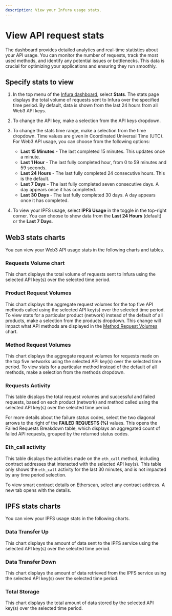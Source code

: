 ```yaml
---
description: View your Infura usage stats.
---
```


# View API request stats

The dashboard provides detailed analytics and real-time statistics about your API usage.
You can monitor the number of requests, track the most used methods, and identify any potential
issues or bottlenecks.
This data is crucial for optimizing your applications and ensuring they run smoothly.

## Specify stats to view

1. In the top menu of the [Infura dashboard](https://app.infura.io/), select **Stats**.
   The stats page displays the total volume of requests sent to Infura over the specified time period.
   By default, data is shown from the last 24 hours from all Web3 API keys.

2. To change the API key, make a selection from the API keys dropdown.

3. To change the stats time range, make a selection from the time dropdown.
   Time values are given in Coordinated Universal Time (UTC).
   For Web3 API usage, you can choose from the following options:

   - **Last 15 Minutes** - The last completed 15 minutes.
     This updates once a minute.
   - **Last 1 Hour** - The last fully completed hour, from 0 to 59 minutes and 59 seconds.
   - **Last 24 Hours** - The last fully completed 24 consecutive hours.
     This is the default.
   - **Last 7 Days** - The last fully completed seven consecutive days.
     A day appears once it has completed.
   - **Last 30 Days** - The last fully completed 30 days.
     A day appears once it has completed.

4. To view your IPFS usage, select **IPFS Usage** in the toggle in the top-right corner.
   You can choose to show data from the **Last 24 Hours** (default) or the **Last 7 Days**.

## Web3 stats charts

You can view your Web3 API usage stats in the following charts and tables.

### Requests Volume chart

This chart displays the total volume of requests sent to Infura using the selected API key(s) over
the selected time period.

### Product Request Volumes

This chart displays the aggregate request volumes for the top five API methods called using the
selected API key(s) over the selected time period.
To view stats for a particular product (network) instead of the default of all products, make a
selection from the products dropdown.
This change will impact what API methods are displayed in the
[Method Request Volumes](#method-request-volumes) chart.

### Method Request Volumes

This chart displays the aggregate request volumes for requests made on the top five networks using
the selected API key(s) over the selected time period.
To view stats for a particular method instead of the default of all methods, make a selection from
the methods dropdown.

### Requests Activity

This table displays the total request volumes and successful and failed requests, based on each
product (network) and method called using the selected API key(s) over the selected time period.

For more details about the failure status codes, select the two diagonal arrows to the right of the
**FAILED REQUESTS (%)** values.
This opens the Failed Requests Breakdown table, which displays an aggregated count of failed API
requests, grouped by the returned status codes.

### Eth_call activity

This table displays the activities made on the `eth_call` method, including contract addresses that
interacted with the selected API key(s).
This table only shows the `eth_call` activity for the last 30 minutes, and is not impacted by any
time period selection.

To view smart contract details on Etherscan, select any contract address.
A new tab opens with the details.

## IPFS stats charts

You can view your IPFS usage stats in the following charts.

### Data Transfer Up

This chart displays the amount of data sent to the IPFS service using the selected API key(s) over
the selected time period.

### Data Transfer Down

This chart displays the amount of data retrieved from the IPFS service using the selected API key(s)
over the selected time period.

### Total Storage

This chart displays the total amount of data stored by the selected API key(s) over the selected
time period.
